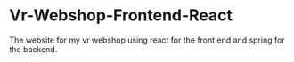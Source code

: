 # Vr-Webshop-Frontend-React
The website for my vr webshop using react for the front end and spring for the backend.
